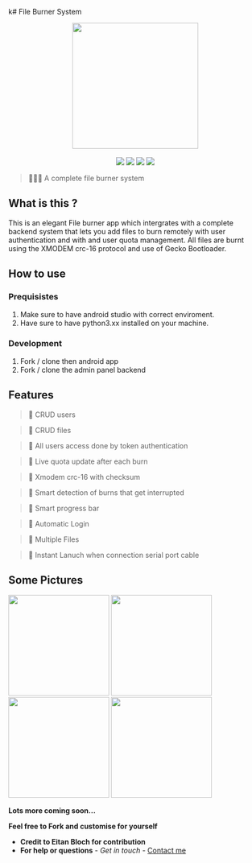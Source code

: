 k# File Burner System

<p align=center>
    <img src="https://i.imgur.com/zsl4xQh.png" width=250>
  <br>
  <br>
  <img src="https://img.shields.io/badge/License-MIT-yellow.svg">
<img src="https://img.shields.io/badge/License-Apache%202.0-blue.svg">
  <img src="https://img.shields.io/badge/File-Burner-brightgreen">
    <img src="https://img.shields.io/badge/XMODEM-crc-red">
</p>

> 👩🏽‍💻 A complete file burner system
## What is this ?
This is an elegant File burner app which intergrates with a complete backend system that lets you add files to burn remotely with user authentication and with and user quota management. 
All files are burnt using the XMODEM crc-16 protocol and use of Gecko Bootloader.


## How to use
### Prequisistes
1) Make sure to have android studio with correct enviroment.
2) Have sure to have python3.xx installed on your machine.

### Development
1) Fork / clone then android app 
2) Fork / clone the admin panel backend


## Features
> 📌 CRUD users

> 📌 CRUD files

> 📌 All users access done by token authentication

> 📌 Live quota update after each burn

> 📌 Xmodem crc-16 with checksum

> 📌 Smart detection of burns that get interrupted

> 📌 Smart progress bar

> 📌 Automatic Login

> 📌 Multiple Files

> 📌 Instant Lanuch when connection serial port cable

## Some Pictures

<div>
<img  width="200" src="https://i.imgur.com/33sEpZN.png"/>
<img  width="200" src="https://i.imgur.com/zu9N8Lv.png"/>
<img  width="200" src="https://i.imgur.com/MObnhnA.png"/>
<img  width="200" src="https://i.imgur.com/3gal9lv.png"/>

</div>





**Lots more coming soon...**

**Feel free to Fork and customise for yourself**



* **Credit to Eitan Bloch for contribution**
* **For help or questions** - *Get in touch* - <a href="https://micaelil.com/contact"> Contact me </a>



